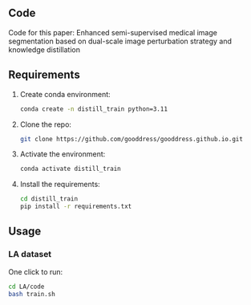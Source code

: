 ## Code
Code for this paper: Enhanced semi-supervised medical image segmentation based on dual-scale image perturbation strategy and knowledge distillation

## Requirements

1. Create conda environment:
   ```bash
   conda create -n distill_train python=3.11
   ```
2. Clone the repo:
   ```bash
   git clone https://github.com/gooddress/gooddress.github.io.git
   ```
3. Activate the environment:
   ```bash
   conda activate distill_train
   ```
4. Install the requirements:
   ```bash
   cd distill_train
   pip install -r requirements.txt
   ```

## Usage
### LA dataset
One click to run:
```bash
cd LA/code
bash train.sh
```



